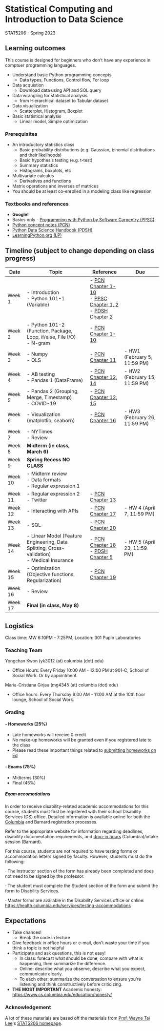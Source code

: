 # Statistical Computing and Introduction to Data Science 

STAT5206 - Spring 2023

## Learning outcomes
This course is designed for beginners who don't have any experience in comptuer programming languages.
- Understand basic Python programming concepts
  - Data types, Functions, Control flow, For loop
- Data acquistion
  - Download data using API and SQL query
- Data wrangling for statistical analysis
  - from Hierarchical dataset to Tabular dataset
- Data visualization
  - Scatterplot, Histogram, Boxplot 
- Basic statistical analysis
  - Linear model, Simple optimization

### Prerequisites
- An introductory statistics class
  - Basic probability distributions (e.g. Gaussian, binomial distributions and their likelihoods)
  - Basic hypothesis testing (e.g. t-test)
  - Summary statistics
  - Histograms, boxplots, etc
- Multivariate calculus
  - Derivatives and functions
- Matrix operations and inverses of matrices
- You should be at least co-enrolled in a modeling class like regression

### Textbooks and references
- **Google!**
- Basics only - [Programming with Python by Software Carpentry (PPSC)](https://swcarpentry.github.io/python-novice-inflammation/)
- [Python concept notes (PCN)](https://leewtai.github.io/courses/stat_computing/lectures/learning_python_intro.html)
- [Python Data Science Handbook (PDSH)](https://jakevdp.github.io/PythonDataScienceHandbook/)
- [LearningPython.org (LP)](https://www.learnpython.org/)

## Timeline (subject to change depending on class progress)

|Date|Topic|Reference|Due|
|---|---|---|---|
|Week 1|- Introduction <br>- Python 101-1 (Variable) |- [PCN Chapter 1-10](https://leewtai.github.io/courses/stat_computing/lectures/learning_python_intro.html) <br>- [PPSC Chapter 1, 2](https://swcarpentry.github.io/python-novice-inflammation/) <br>- [PDSH Chapter 2](https://jakevdp.github.io/PythonDataScienceHandbook/)||
|Week 2|- Python 101-2 (Function, Package, Loop, if/else, File I/O) <br>- N-gram|- [PCN Chapter 1-10](https://leewtai.github.io/courses/stat_computing/lectures/learning_python_intro.html) ||
|Week 3|- Numpy <br>- OLS  |- [PCN Chapter 11](https://leewtai.github.io/courses/stat_computing/lectures/learning_python_intro.html)|- HW1 (February 5, 11:59 PM) |
|Week 4|- AB testing <br>- Pandas 1 (DataFrame) |- [PCN Chapter 12, 14](https://leewtai.github.io/courses/stat_computing/lectures/learning_python_intro.html)|- HW2 (February 15, 11:59 PM)|
|Week 5|- Pandas 2 (Grouping, Merge, Timestamp) <br>- COVID-19 |- [PCN Chapter 12, 15](https://leewtai.github.io/courses/stat_computing/lectures/learning_python_intro.html) ||
|Week 6|- Visualization (matplotlib, seaborn) |- [PCN Chapter 16](https://leewtai.github.io/courses/stat_computing/lectures/learning_python_intro.html)|- HW3 (February 26, 11:59 PM)|
|Week 7|- NYTimes <br>- Review |||
|Week 8|**Midterm (in class, March 6)**|||
|Week 9|**Spring Recess NO CLASS**|||
|Week 10|- Midterm review <br>- Data formats <br>- Regular expression 1 |||
|Week 11|- Regular expression 2 <br>- Twitter |- [PCN Chapter 13](https://leewtai.github.io/courses/stat_computing/lectures/learning_python_intro.html)||
|Week 12|- Interacting with APIs |- [PCN Chapter 17](https://leewtai.github.io/courses/stat_computing/lectures/learning_python_intro.html)|- HW 4 (April 7, 11:59 PM)|
|Week 13|- SQL |- [PCN Chapter 20](https://leewtai.github.io/courses/stat_computing/lectures/learning_python_intro.html)||
|Week 14|- Linear Model (Feature Engineering, Data Splitting, Cross-validation) <br>- Medical Insurance|- [PCN Chapter 18](https://leewtai.github.io/courses/stat_computing/lectures/learning_python_intro.html) <br>- [PDSH Chapter 5](https://jakevdp.github.io/PythonDataScienceHandbook/)|- HW 5 (April 23, 11:59 PM)|
|Week 15|- Optimization (Objective functions, Regularization) |- [PCN Chapter 19](https://leewtai.github.io/courses/stat_computing/lectures/learning_python_intro.html)||
|Week 16|- Review|||
|Week 17|**Final (in class, May 8)**|||



## Logistics
Class time: MW 6:10PM - 7:25PM, Location: 301 Pupin Laboratories

### Teaching Team
Yongchan Kwon (yk3012 (at) columbia (dot) edu)
  - Office Hours: Every Friday 10:00 AM - 12:00 PM at 901-C, School of Social Work. Or by appointment. 

Maria-Cristiana Girjau (mg4345 (at) columbia (dot) edu)
  - Office hours: Every Thursday 9:00 AM - 11:00 AM at the 10th floor lounge, School of Social Work.

### Grading

#### - Homeworks (25%)
- Late homeworks will receive 0 credit
- No make-up homeworks will be granted even if you registered late to the class
- Please read these important things related to [submitting homeworks on Ed](https://leewtai.github.io/courses/stat_computing/ed_hw_faq.html)

#### - Exams (75%)
- Midterms (30%)
- Final (45%)

##### Exam accomodations
In order to receive disability-related academic accommodations for this course, students must first be registered with their school Disability Services (DS) office. Detailed information is available online for both the [Columbia](https://health.columbia.edu/content/disability-services) and Barnard registration processes.

Refer to the appropriate website for information regarding deadlines, disability documentation requirements, and [drop-in hours](https://health.columbia.edu/getting-care/drop-offices/disability-services-drop-hours) (Columbia)/intake session (Barnard).


For this course, students are not required to have testing forms or accommodation letters signed by faculty. However, students must do the following:

·         The Instructor section of the form has already been completed and does not need to be signed by the professor.

·         The student must complete the Student section of the form and submit the form to Disability Services.

·         Master forms are available in the Disability Services office or online: https://health.columbia.edu/services/testing-accommodations


## Expectations
- Take chances!
  - Break the code in lecture
- Give feedback in office hours or e-mail, don't waste your time if you think a topic is not helpful
- Participate and ask questions, this is not easy!
  - In class: forecast what should be done, compare with what is happening, then summarize the difference.
  - Online: describe what you observe, describe what you expect, communicate clearly.
  - To each other: summarize the conversation to ensure you're listening and think constructively before criticizing.
- **THE MOST IMPORTANT** Academic honesty: https://www.cs.columbia.edu/education/honesty/

### Acknowledgement
A lot of these materials are based off the materials from [Prof. Wayne Tai Lee](https://leewtai.github.io/)'s [STAT5206 homepage](https://leewtai.github.io/courses/stat_computing/syllabus_5206.html).




